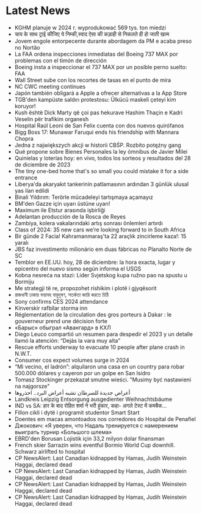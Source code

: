 # Latest News
-  KGHM planuje w 2024 r. wyprodukować 569 tys. ton miedzi
-  चाय के साथ ट्राई कीजिए ये निम्की,स्वाद ऐसा की कड़ाही से निकलते ही हो जाती खत्म
-  Jovem engole entorpecente durante abordagem da PM e acaba preso no Nortão
-  La FAA ordena inspecciones inmediatas del Boeing 737 MAX por problemas con el timón de dirección
-  Boeing insta a inspeccionar el 737 MAX por un posible perno suelto: FAA
-  Wall Street sube con los recortes de tasas en el punto de mira
-  NC CWC meeting continues
-  Japón también obligará a Apple a ofrecer alternativas a la App Store
-  TGB'den kampüste saldırı protestosu: Ülkücü maskeli çeteyi kim koruyor!
-  Kush është Dick Marty që çoi pas hekurave Hashim Thaçin e Kadri Veselin për trafikim organesh
-  Hospital Raúl Leoni de San Felix cuenta con dos nuevos quirófanos
-  Bigg Boss 17: Munawar Faruqui ends his friendship with Mannara Chopra
-  Jedna z największych akcji w historii CBŚP. Rozbito potężny gang
-  Qué propone sobre Bienes Personales la ley ómnibus de Javier Milei
-  Quinielas y loterías hoy: en vivo, todos los sorteos y resultados del 28 de diciembre de 2023
-  The tiny one-bed home that's so small you could mistake it for a side entrance
-  Liberya'da akaryakıt tankerinin patlamasının ardından 3 günlük ulusal yas ilan edildi
-  Binali Yıldırım: Terörle mücadeleyi tartışmaya açamayız
-  BM'den Gazze için uyarı üstüne uyarı!
-  Maximum ile Etstur arasında işbirliği
-  Adelantan producción de la Rosca de Reyes
-  Zambiya, kolera vakalarındaki artış sonrası önlemleri artırdı
-  Class of 2024: 35 new cars we’re looking forward to in South Africa
-  Bir günde 2 Facia! Kahramanmaraş'ta 22 araçlık zincirleme kaza!: 15 yaralı
-  JBS faz investimento milionário em duas fábricas no Planalto Norte de SC
-  Temblor en EE.UU. hoy, 28 de diciembre: la hora exacta, lugar y epicentro del nuevo sismo según informa el USGS
-  Kobna nesreća na stazi: Lider Svjetskog kupa ružno pao na spustu u Bormiju
-  Me strategji të re, propozohet rishikim i plotë i gjyqësorit
-  রাজধানী ঢাকায় ভয়াবহ বায়ুদূষণ, সতর্কতা জারি করতে চিঠি
-  Sony confirms CES 2024 attendance
-  Kínverskir rafbílar storma inn
-  Réglementation de la circulation des gros porteurs à Dakar : le gouverneur prend une décision forte
-  «Барыс» обыграл «Авангард» в КХЛ
-  Diego Leuco compartió un resumen para despedir el 2023 y un detalle llamó la atención: “Dejás la vara muy alta”
-  Rescue efforts underway to evacuate 10 people after plane crash in N.W.T.
-  Consumer cos expect volumes surge in 2024
-  “Mi vecino, el ladrón”: alquilaron una casa en un country para robar 500.000 dólares y cayeron por un golpe en San Isidro
-  Tomasz Stockinger przekazał smutne wieści. "Musimy być nastawieni na najgorsze"
-  أعراض جديدة للسرطان تشبه أعراض البرد.. احذروها
-  Landkreis Leipzig Entsorgung ausgedienter Weihnachtsbäume
-  IND vs SA: हार के बाद रोहित शर्मा ने भरी हुंकार, कहा- अगले टेस्ट में कमबैक...
-  Fillon cikli i dytë i programit studentor Smart Start
-  Doentes em macas amontoados nos corredores do Hospital de Penafiel
-  Джокович: «Я уверен, что Надаль тренируется с намерением выиграть турнир «Большого шлема»
-  EBRD'den Borusan Lojistik için 33,2 milyon dolar finansman
-  French skier Sarrazin wins eventful Bormio World Cup downhill. Schwarz airlifted to hospital
-  CP NewsAlert: Last Canadian kidnapped by Hamas, Judih Weinstein Haggai, declared dead
-  CP NewsAlert: Last Canadian kidnapped by Hamas, Judih Weinstein Haggai, declared dead
-  CP NewsAlert: Last Canadian kidnapped by Hamas, Judih Weinstein Haggai, declared dead
-  CP NewsAlert: Last Canadian kidnapped by Hamas, Judih Weinstein Haggai, declared dead
